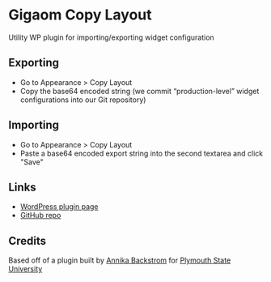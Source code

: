 Gigaom Copy Layout
=============

Utility WP plugin for importing/exporting widget configuration

## Exporting

* Go to Appearance > Copy Layout
* Copy the base64 encoded string (we commit “production-level” widget configurations into our Git repository)

## Importing

* Go to Appearance > Copy Layout
* Paste a base64 encoded export string into the second textarea and click "Save"

## Links

* [WordPress plugin page](http://wordpress.org/plugins/go-copylayout/)
* [GitHub repo](https://github.com/GigaOM/go-copylayout)

## Credits
Based off of a plugin built by [Annika Backstrom](https://github.com/abackstrom) for [Plymouth State University](https://github.com/plymouthstate)
